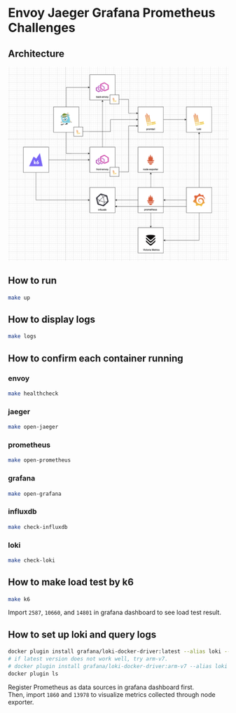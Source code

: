 # Envoy Jaeger Grafana Prometheus Challenges

## Architecture
![arc](./assets/architecture.png)


## How to run
```bash
make up
```

## How to display logs
```bash
make logs
```

## How to confirm each container running
### envoy
```bash
make healthcheck
```

### jaeger
```bash
make open-jaeger
```

### prometheus
```bash
make open-prometheus
```

### grafana
```bash
make open-grafana
```

### influxdb
```bash
make check-influxdb
```

### loki
```bash
make check-loki
```

## How to make load test by k6
```bash
make k6
```

Import `2587`, `10660`, and `14801` in grafana dashboard to see load test result.

## How to set up loki and query logs
```bash
docker plugin install grafana/loki-docker-driver:latest --alias loki --grant-all-permissions
# if latest version does not work well, try arm-v7.
# docker plugin install grafana/loki-docker-driver:arm-v7 --alias loki --grant-all-permissions
docker plugin ls
```

Register Prometheus as data sources in grafana dashboard first.  
Then, import `1860` and `13978` to visualize metrics collected through node exporter. 